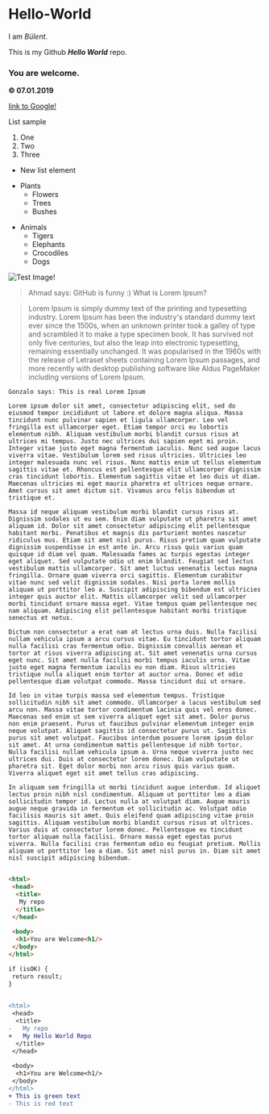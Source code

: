 # Hello-World

I am *Bülent*.

This is my Github ***Hello World*** repo.

### You are welcome.

**© 07.01.2019**

[link to Google!](http://google.com)

List sample
1. One
2. Two
3. Three

* New list element

- Plants
  * Flowers
  * Trees
  - Bushes
* Animals
  * Tigers
  * Elephants
  - Crocodiles
  * Dogs

![Test Image!](https://octodex.github.com/images/yaktocat.png)


> Ahmad says: GitHub is funny :)
> What is Lorem Ipsum?


>Lorem Ipsum is simply dummy text of the printing and typesetting industry. Lorem Ipsum has been the industry's standard dummy text ever since the 1500s, when an unknown printer took a galley of type and scrambled it to make a type specimen book. It has survived not only five centuries, but also the leap into electronic typesetting, remaining essentially unchanged. It was popularised in the 1960s with the release of Letraset sheets containing Lorem Ipsum passages, and more recently with desktop publishing software like Aldus PageMaker including versions of Lorem Ipsum.

```
Gonzalo says: This is real Lorem Ipsum

Lorem ipsum dolor sit amet, consectetur adipiscing elit, sed do eiusmod tempor incididunt ut labore et dolore magna aliqua. Massa tincidunt nunc pulvinar sapien et ligula ullamcorper. Leo vel fringilla est ullamcorper eget. Etiam tempor orci eu lobortis elementum nibh. Aliquam vestibulum morbi blandit cursus risus at ultrices mi tempus. Justo nec ultrices dui sapien eget mi proin. Integer vitae justo eget magna fermentum iaculis. Nunc sed augue lacus viverra vitae. Vestibulum lorem sed risus ultricies. Ultricies leo integer malesuada nunc vel risus. Nunc mattis enim ut tellus elementum sagittis vitae et. Rhoncus est pellentesque elit ullamcorper dignissim cras tincidunt lobortis. Elementum sagittis vitae et leo duis ut diam. Maecenas ultricies mi eget mauris pharetra et ultrices neque ornare. Amet cursus sit amet dictum sit. Vivamus arcu felis bibendum ut tristique et.

Massa id neque aliquam vestibulum morbi blandit cursus risus at. Dignissim sodales ut eu sem. Enim diam vulputate ut pharetra sit amet aliquam id. Dolor sit amet consectetur adipiscing elit pellentesque habitant morbi. Penatibus et magnis dis parturient montes nascetur ridiculus mus. Etiam sit amet nisl purus. Risus pretium quam vulputate dignissim suspendisse in est ante in. Arcu risus quis varius quam quisque id diam vel quam. Malesuada fames ac turpis egestas integer eget aliquet. Sed vulputate odio ut enim blandit. Feugiat sed lectus vestibulum mattis ullamcorper. Sit amet luctus venenatis lectus magna fringilla. Ornare quam viverra orci sagittis. Elementum curabitur vitae nunc sed velit dignissim sodales. Nisi porta lorem mollis aliquam ut porttitor leo a. Suscipit adipiscing bibendum est ultricies integer quis auctor elit. Mattis ullamcorper velit sed ullamcorper morbi tincidunt ornare massa eget. Vitae tempus quam pellentesque nec nam aliquam. Adipiscing elit pellentesque habitant morbi tristique senectus et netus.

Dictum non consectetur a erat nam at lectus urna duis. Nulla facilisi nullam vehicula ipsum a arcu cursus vitae. Eu tincidunt tortor aliquam nulla facilisi cras fermentum odio. Dignissim convallis aenean et tortor at risus viverra adipiscing at. Sit amet venenatis urna cursus eget nunc. Sit amet nulla facilisi morbi tempus iaculis urna. Vitae justo eget magna fermentum iaculis eu non diam. Risus ultricies tristique nulla aliquet enim tortor at auctor urna. Donec et odio pellentesque diam volutpat commodo. Massa tincidunt dui ut ornare.

Id leo in vitae turpis massa sed elementum tempus. Tristique sollicitudin nibh sit amet commodo. Ullamcorper a lacus vestibulum sed arcu non. Massa vitae tortor condimentum lacinia quis vel eros donec. Maecenas sed enim ut sem viverra aliquet eget sit amet. Dolor purus non enim praesent. Purus ut faucibus pulvinar elementum integer enim neque volutpat. Aliquet sagittis id consectetur purus ut. Sagittis purus sit amet volutpat. Faucibus interdum posuere lorem ipsum dolor sit amet. At urna condimentum mattis pellentesque id nibh tortor. Nulla facilisi nullam vehicula ipsum a. Urna neque viverra justo nec ultrices dui. Duis at consectetur lorem donec. Diam vulputate ut pharetra sit. Eget dolor morbi non arcu risus quis varius quam. Viverra aliquet eget sit amet tellus cras adipiscing.

In aliquam sem fringilla ut morbi tincidunt augue interdum. Id aliquet lectus proin nibh nisl condimentum. Aliquam ut porttitor leo a diam sollicitudin tempor id. Lectus nulla at volutpat diam. Augue mauris augue neque gravida in fermentum et sollicitudin ac. Volutpat odio facilisis mauris sit amet. Quis eleifend quam adipiscing vitae proin sagittis. Aliquam vestibulum morbi blandit cursus risus at ultrices. Varius duis at consectetur lorem donec. Pellentesque eu tincidunt tortor aliquam nulla facilisi. Ornare massa eget egestas purus viverra. Nulla facilisi cras fermentum odio eu feugiat pretium. Mollis aliquam ut porttitor leo a diam. Sit amet nisl purus in. Diam sit amet nisl suscipit adipiscing bibendum.
```

```html

<html>
 <head>
  <title>
   My repo
  </title>
 </head>
 
 <body>
  <h1>You are Welcome<h1/>
 </body>
</html>

if (isOK) {
 return result;
}
 
 ```
```diff
<html>
 <head>
  <title>
-   My repo
+   My Hello World Repo
  </title>
 </head>
 
 <body>
  <h1>You are Welcome<h1/>
 </body>
</html>
+ This is green text
- This is red text
```
